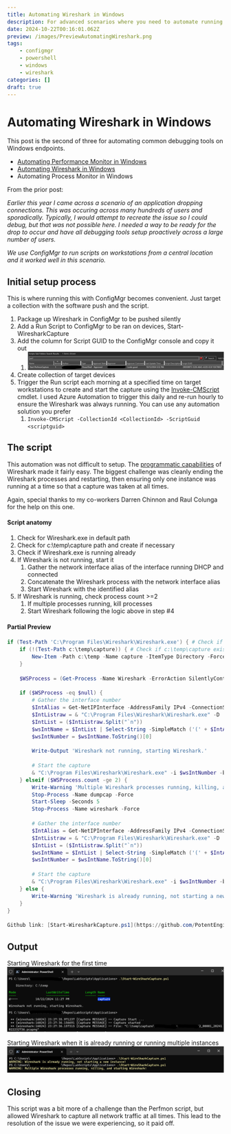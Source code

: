 ```yaml
---
title: Automating Wireshark in Windows
description: For advanced scenarios where you need to automate running Wireshark at scale
date: 2024-10-22T00:16:01.062Z
preview: /images/PreviewAutomatingWireshark.png
tags:
    - configmgr
    - powershell
    - windows
    - wireshark
categories: []
draft: true
---
```


# Automating Wireshark in Windows

This post is the second of three for automating common debugging tools on Windows endpoints. 

- [Automating Performance Monitor in Windows](https://potentengineer.com/2024/10/12/automating-performance-monitor-in-windows.html)
- [Automating Wireshark in Windows](https://potentengineer.com/2024/10/12/automating-wireshark-in-windows.html)
- Automating Process Monitor in Windows

From the prior post:

*Earlier this year I came across a scenario of an application dropping connections. This was occuring across many hundreds of users and sporadically. Typically, I would attempt to recreate the issue so I could debug, but that was not possible here. I needed a way to be ready for the drop to occur and have all debugging tools setup proactively across a large number of users.*

*We use ConfigMgr to run scripts on workstations from a central location and it worked well in this scenario.*

## Initial setup process
This is where running this with ConfigMgr becomes convenient. Just target a collection with the software push and the script.

1. Package up Wireshark in ConfigMgr to be pushed silently
2. Add a Run Script to ConfigMgr to be ran on devices, Start-WiresharkCapture
3. Add the column for Script GUID to the ConfigMgr console and copy it out
   1. ![](/assets/images/ConfigMgrScriptGUID.png)
4. Create collection of target devices
5. Trigger the Run script each morning at a specified time on target workstations to create and start the capture using the [Invoke-CMScript](https://learn.microsoft.com/en-us/powershell/module/configurationmanager/invoke-cmscript?view=sccm-ps) cmdlet. I used Azure Automation to trigger this daily and re-run hourly to ensure the Wireshark was always running. You can use any automation solution you prefer
   1. `Invoke-CMScript -CollectionId <CollectionId> -ScriptGuid <scriptguid>`

## The script
This automation was not difficult to setup. The [programmatic capabilities](https://www.wireshark.org/docs/wsug_html_chunked/ChCustCommandLine.html) of Wireshark made it fairly easy. The biggest challenge was cleanly ending the Wireshark processes and restarting, then ensuring only one instance was running at a time so that a capture was taken at all times.

Again, special thanks to my co-workers Darren Chinnon and Raul Colunga for the help on this one.

#### Script anatomy
1. Check for Wireshark.exe in default path
2. Check for c:\temp\capture path and create if necessary
3. Check if Wireshark.exe is running already
4. If Wireshark is not running, start it
   1. Gather the network interface alias of the interface running DHCP and connected
   2. Concatenate the Wireshark process with the network interface alias
   3. Start Wireshark with the identified alias
4. If Wireshark is running, check process count >=2
   1. If multiple processes running, kill processes
   2. Start Wireshark following the logic above in step #4

#### Partial Preview
```powershell
if (Test-Path 'C:\Program Files\Wireshark\Wireshark.exe') { # Check if Wireshark is installed
    if (!(Test-Path c:\temp\capture)) { # Check if c:\temp\capture exists
        New-Item -Path c:\temp -Name capture -ItemType Directory -Force # Create capture directory
    }
    
    $WSProcess = (Get-Process -Name Wireshark -ErrorAction SilentlyContinue)

    if ($WSProcess -eq $null) {
        # Gather the interface number
        $IntAlias = Get-NetIPInterface -AddressFamily IPv4 -ConnectionState Connected -Dhcp Enabled | Select-Object -ExpandProperty InterfaceAlias
        $IntListraw = & "C:\Program Files\Wireshark\Wireshark.exe" -D | Out-String
        $IntList = ($IntListraw.Split("`n"))
        $wsIntName = $IntList | Select-String -SimpleMatch ('(' + $IntAlias + ')')
        $wsIntNumber = $wsIntName.ToString()[0]

        Write-Output 'Wireshark not running, starting Wireshark.'

        # Start the capture
        & "C:\Program Files\Wireshark\Wireshark.exe" -i $wsIntNumber -b filesize:100000 -k -w "C:\temp\capture\$($env:username)-$($env:computername).pcapng"
    } elseif ($WSProcess.count -ge 2) {
        Write-Warning 'Multiple Wireshark processes running, killing, and starting Wireshark!'
        Stop-Process -Name dumpcap -Force
        Start-Sleep -Seconds 5
        Stop-Process -Name wireshark -Force
        
        # Gather the interface number
        $IntAlias = Get-NetIPInterface -AddressFamily IPv4 -ConnectionState Connected -Dhcp Enabled | Select-Object -ExpandProperty InterfaceAlias
        $IntListraw = & "C:\Program Files\Wireshark\Wireshark.exe" -D | Out-String
        $IntList = ($IntListraw.Split("`n"))
        $wsIntName = $IntList | Select-String -SimpleMatch ('(' + $IntAlias + ')')
        $wsIntNumber = $wsIntName.ToString()[0]

        # Start the capture
        & "C:\Program Files\Wireshark\Wireshark.exe" -i $wsIntNumber -b filesize:100000 -k -w "C:\temp\capture\$($env:username)-$($env:computername).pcapng"
    } else {
        Write-Warning 'Wireshark is already running, not starting a new instance!'
    }
}

Github link: [Start-WiresharkCapture.ps1](https://github.com/PotentEngineer/LabScripts/blob/master/Applications/Start-WireSharkCapture.ps1)
```
## Output
Starting Wireshark for the first time
![](/assets/images/WiresharkStart1.png)

Starting Wireshark when it is already running or running multiple instances
![](/assets/images/WiresharkStart2.png)

## Closing
This script was a bit more of a challenge than the Perfmon script, but allowed Wireshark to capture all network traffic at all times. This lead to the resolution of the issue we were experiencing, so it paid off. 